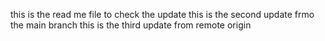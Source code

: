 this is the read me file to check the update
 this is  the second update frmo the main branch 
this is the third update from remote origin
